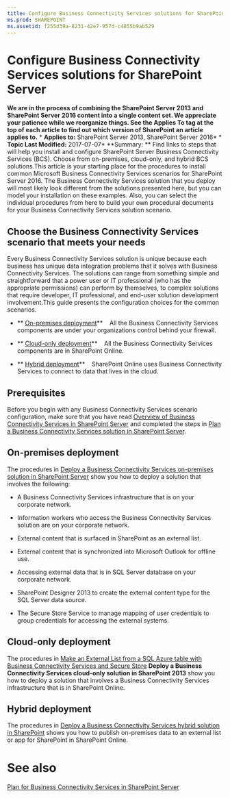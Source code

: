 ```yaml
---
title: Configure Business Connectivity Services solutions for SharePoint Server
ms.prod: SHAREPOINT
ms.assetid: f255d39a-8231-42e7-957d-c4855b9ab529
---
```



# Configure Business Connectivity Services solutions for SharePoint Server
 **We are in the process of combining the SharePoint Server 2013 and SharePoint Server 2016 content into a single content set. We appreciate your patience while we reorganize things. See the Applies To tag at the top of each article to find out which version of SharePoint an article applies to.** * **Applies to:** SharePoint Server 2013, SharePoint Server 2016*  * **Topic Last Modified:** 2017-07-07* **Summary: ** Find links to steps that will help you install and configure SharePoint Server Business Connectivity Services (BCS). Choose from on-premises, cloud-only, and hybrid BCS solutions.This article is your starting place for the procedures to install common Microsoft Business Connectivity Services scenarios for SharePoint Server 2016. The Business Connectivity Services solution that you deploy will most likely look different from the solutions presented here, but you can model your installation on these examples. Also, you can select the individual procedures from here to build your own procedural documents for your Business Connectivity Services solution scenario.
## Choose the Business Connectivity Services scenario that meets your needs

Every Business Connectivity Services solution is unique because each business has unique data integration problems that it solves with Business Connectivity Services. The solutions can range from something simple and straightforward that a power user or IT professional (who has the appropriate permissions) can perform by themselves, to complex solutions that require developer, IT professional, and end-user solution development involvement.This guide presents the configuration choices for the common scenarios.
- ** [On-premises deployment](#sectiononprem)**    All the Business Connectivity Services components are under your organizations control behind your firewall.
    
  
- ** [Cloud-only deployment](#sectioncloud)**    All the Business Connectivity Services components are in SharePoint Online.
    
  
- ** [Hybrid deployment](#sectionhybrid)**    SharePoint Online uses Business Connectivity Services to connect to data that lives in the cloud.
    
  

## Prerequisites
<a name="s"> </a>

Before you begin with any Business Connectivity Services scenario configuration, make sure that you have read  [Overview of Business Connectivity Services in SharePoint Server](html/overview-of-business-connectivity-services-in-sharepoint-server.md) and completed the steps in [Plan a Business Connectivity Services solution in SharePoint Server](html/plan-a-business-connectivity-services-solution-in-sharepoint-server.md).
## On-premises deployment
<a name="sectiononprem"> </a>

The procedures in  [Deploy a Business Connectivity Services on-premises solution in SharePoint Server](html/deploy-a-business-connectivity-services-on-premises-solution-in-sharepoint-serve.md) show you how to deploy a solution that involves the following:
- A Business Connectivity Services infrastructure that is on your corporate network.
    
  
- Information workers who access the Business Connectivity Services solution are on your corporate network.
    
  
- External content that is surfaced in SharePoint as an external list.
    
  
- External content that is synchronized into Microsoft Outlook for offline use.
    
  
- Accessing external data that is in SQL Server database on your corporate network.
    
  
- SharePoint Designer 2013 to create the external content type for the SQL Server data source.
    
  
- The Secure Store Service to manage mapping of user credentials to group credentials for accessing the external systems.
    
  

## Cloud-only deployment
<a name="sectioncloud"> </a>

The procedures in  [Make an External List from a SQL Azure table with Business Connectivity Services and Secure Store](https://support.office.com/article/466f3809-fde7-41f2-87f7-77d9fdadfc95) **Deploy a Business Connectivity Services cloud-only solution in SharePoint 2013** show you how to deploy a solution that involves a Business Connectivity Services infrastructure that is in SharePoint Online.
## Hybrid deployment
<a name="sectionhybrid"> </a>

The procedures in  [Deploy a Business Connectivity Services hybrid solution in SharePoint](html/deploy-a-business-connectivity-services-hybrid-solution-in-sharepoint.md) shows you how to publish on-premises data to an external list or app for SharePoint in SharePoint Online.
# See also

#### 

 [Plan for Business Connectivity Services in SharePoint Server](html/plan-for-business-connectivity-services-in-sharepoint-server.md)
  
    
    

  
    
    

